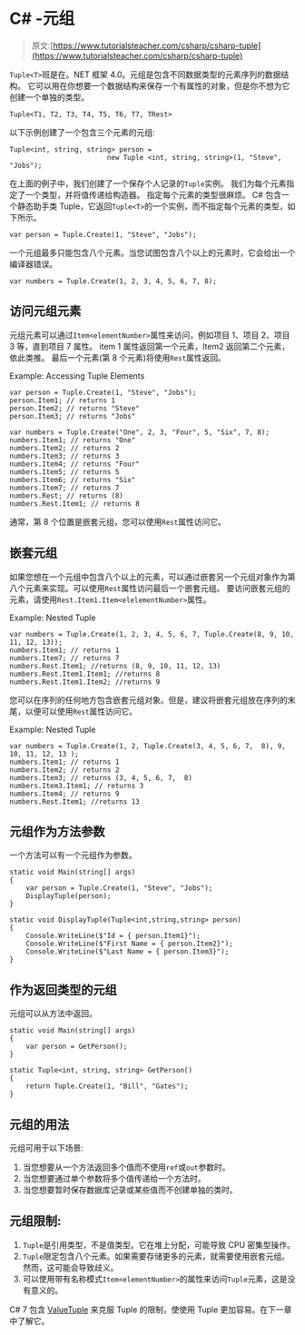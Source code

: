 # C# -元组

> 原文:[https://www.tutorialsteacher.com/csharp/csharp-tuple](https://www.tutorialsteacher.com/csharp/csharp-tuple)

`Tuple<T>`班是在。NET 框架 4.0。元组是包含不同数据类型的元素序列的数据结构。 它可以用在你想要一个数据结构来保存一个有属性的对象，但是你不想为它创建一个单独的类型。

```
Tuple<T1, T2, T3, T4, T5, T6, T7, TRest> 
```

以下示例创建了一个包含三个元素的元组:

```
Tuple<int, string, string> person = 
                        new Tuple <int, string, string>(1, "Steve", "Jobs"); 
```

在上面的例子中，我们创建了一个保存个人记录的`Tuple`实例。 我们为每个元素指定了一个类型，并将值传递给构造器。 指定每个元素的类型很麻烦。 C# 包含一个静态助手类 Tuple，它返回`Tuple<T>`的一个实例，而不指定每个元素的类型，如下所示。

```
var person = Tuple.Create(1, "Steve", "Jobs"); 
```

一个元组最多只能包含八个元素。当您试图包含八个以上的元素时，它会给出一个编译器错误。

```
var numbers = Tuple.Create(1, 2, 3, 4, 5, 6, 7, 8); 
```

## 访问元组元素

元组元素可以通过`Item<elementNumber>`属性来访问，例如项目 1、项目 2、项目 3 等，直到项目 7 属性。 item 1 属性返回第一个元素，Item2 返回第二个元素，依此类推。 最后一个元素(第 8 个元素)将使用`Rest`属性返回。

Example: Accessing Tuple Elements

```
var person = Tuple.Create(1, "Steve", "Jobs");
person.Item1; // returns 1
person.Item2; // returns "Steve"
person.Item3; // returns "Jobs"

var numbers = Tuple.Create("One", 2, 3, "Four", 5, "Six", 7, 8);
numbers.Item1; // returns "One"
numbers.Item2; // returns 2
numbers.Item3; // returns 3
numbers.Item4; // returns "Four"
numbers.Item5; // returns 5
numbers.Item6; // returns "Six"
numbers.Item7; // returns 7
numbers.Rest; // returns (8)
numbers.Rest.Item1; // returns 8 
```

通常，第 8 个位置是嵌套元组，您可以使用`Rest`属性访问它。

## 嵌套元组

如果您想在一个元组中包含八个以上的元素，可以通过嵌套另一个元组对象作为第八个元素来实现。可以使用`Rest`属性访问最后一个嵌套元组。 要访问嵌套元组的元素，请使用`Rest.Item1.Item<elelementNumber>`属性。

Example: Nested Tuple

```
var numbers = Tuple.Create(1, 2, 3, 4, 5, 6, 7, Tuple.Create(8, 9, 10, 11, 12, 13));
numbers.Item1; // returns 1
numbers.Item7; // returns 7
numbers.Rest.Item1; //returns (8, 9, 10, 11, 12, 13)
numbers.Rest.Item1.Item1; //returns 8
numbers.Rest.Item1.Item2; //returns 9 
```

您可以在序列的任何地方包含嵌套元组对象。但是，建议将嵌套元组放在序列的末尾，以便可以使用`Rest`属性访问它。

Example: Nested Tuple

```
var numbers = Tuple.Create(1, 2, Tuple.Create(3, 4, 5, 6, 7,  8), 9, 10, 11, 12, 13 );
numbers.Item1; // returns 1
numbers.Item2; // returns 2
numbers.Item3; // returns (3, 4, 5, 6, 7,  8)
numbers.Item3.Item1; // returns 3
numbers.Item4; // returns 9
numbers.Rest.Item1; //returns 13 
```

## 元组作为方法参数

一个方法可以有一个元组作为参数。

```
static void Main(string[] args)
{
    var person = Tuple.Create(1, "Steve", "Jobs");
    DisplayTuple(person);
}

static void DisplayTuple(Tuple<int,string,string> person)
{
    Console.WriteLine($"Id = { person.Item1}");
    Console.WriteLine($"First Name = { person.Item2}");
    Console.WriteLine($"Last Name = { person.Item3}");
} 
```

## 作为返回类型的元组

元组可以从方法中返回。

```
static void Main(string[] args)
{
    var person = GetPerson();
}

static Tuple<int, string, string> GetPerson() 
{
    return Tuple.Create(1, "Bill", "Gates");
} 
```

## 元组的用法

元组可用于以下场景:

1.  当您想要从一个方法返回多个值而不使用`ref`或`out`参数时。
2.  当您想要通过单个参数将多个值传递给一个方法时。
3.  当您想要暂时保存数据库记录或某些值而不创建单独的类时。

## 元组限制:

1.  `Tuple`是引用类型，不是值类型。它在堆上分配，可能导致 CPU 密集型操作。
2.  `Tuple`限定包含八个元素。如果需要存储更多的元素，就需要使用嵌套元组。然而，这可能会导致歧义。
3.  可以使用带有名称模式`Item<elementNumber>`的属性来访问`Tuple`元素，这是没有意义的。

C# 7 包含 [ValueTuple](/csharp/valuetuple) 来克服 Tuple 的限制，使使用 Tuple 更加容易。在下一章中了解它。